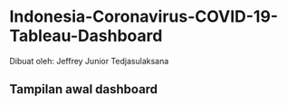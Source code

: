 # Indonesia-Coronavirus-COVID-19-Tableau-Dashboard

Dibuat oleh: Jeffrey Junior Tedjasulaksana

## Tampilan awal dashboard
![]()
